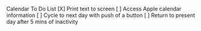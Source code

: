 Calendar To Do List
[X] Print text to screen
[ ] Access Apple calendar information
[ ] Cycle to next day with push of a button
[ ] Return to present day after 5 mins of inactivity
